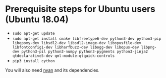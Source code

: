 # Prerequisite steps for Ubuntu users (Ubuntu 18.04)

 - `sudo apt-get update`
 - `sudo apt-get install cmake libfreetype6-dev python3-dev python3-pip libepoxy-dev libsdl2-dev libsdl2-image-dev libopusfile-dev libfontconfig1-dev libharfbuzz-dev libogg-dev libopus-dev libpng-dev python3-pil python3-numpy python3-pygments python3-jinja2 qtdeclarative5-dev qml-module-qtquick-controls`
 - `pip3 install cython`

You will also need [nyan](https://github.com/SFTtech/nyan/blob/master/doc/building.md) and its dependencies.
